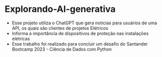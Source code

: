 # Explorando-AI-generativa

- Esse projeto utiliza o ChatGPT que gera noticias para usuários de uma API, os quais são clientes de projetos Elétricos 
- Informa a importância de dispositivos de proteção nas instalações elétricas
- Esse trabalho foi realizado para concluir um desafio do Santander Bootcamp 2023 - Ciência de Dados com Python

